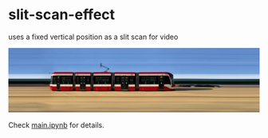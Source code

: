# slit-scan-effect
uses a fixed vertical position as a slit scan for video

![output](output.jpg)

Check [main.ipynb](main.ipynb) for details.
